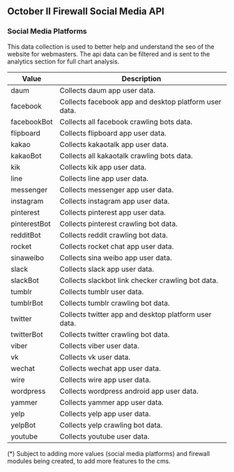 ## October II Firewall Social Media API

### Social Media Platforms

This data collection is used to better help and understand the seo of the website for webmasters. The api data can be filtered and is sent to the analytics section for full chart analysis.

Value | Description
---|---
daum | Collects daum app user data.
facebook | Collects facebook app and desktop platform user data.
facebookBot | Collects all facebook crawling bots data.
flipboard | Collects flipboard app user data.
kakao | Collects kakaotalk app user data.
kakaoBot | Collects all kakaotalk crawling bots data.
kik | Collects kik app user data.
line | Collects line app user data.
messenger | Collects messenger app user data.
instagram | Collects instagram app user data.
pinterest | Collects pinterest app user data.
pinterestBot | Collects pinterest crawling bot data.
redditBot | Collects reddit crawling bot data.
rocket | Collects rocket chat app user data.
sinaweibo | Collects sina weibo app user data.
slack | Collects slack app user data.
slackBot | Collects slackbot link checker crawling bot data.
tumblr | Collects tumblr user data.
tumblrBot | Collects tumblr crawling bot data.
twitter | Collects twitter app and desktop platform user data.
twitterBot | Collects twitter crawling bot data.
viber | Collects viber user data.
vk | Collects vk user data.
wechat | Collects wechat app user data.
wire | Collects wire app user data.
wordpress | Collects wordpress android app user data.
yammer | Collects yammer app user data.
yelp | Collects yelp app user data.
yelpBot | Collects yelp crawling bot data.
youtube | Collects youtube user data.

(*) Subject to adding more values (social media platforms) and firewall modules being created, to add more features to the cms.
